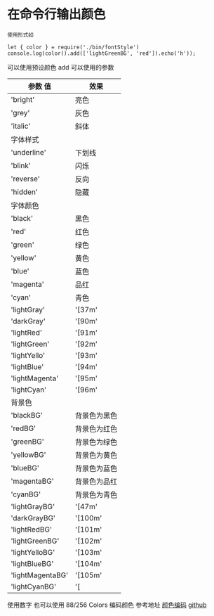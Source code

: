 # 在命令行输出颜色

```
使用形式如

let { color } = require('./bin/fontStyle')
console.log(color().add(['lightGreenBG', 'red']).echo('h'));
```

可以使用预设颜色 add 可以使用的参数

参数 值 |  效果 
------------ | ----- 
'bright' | 亮色 
'grey' | 灰色 
'italic' | 斜体 
|字体样式 | 
'underline' | 下划线 
'blink' | 闪烁 
'reverse' | 反向 
'hidden' | 隐藏 
|字体颜色 | 
'black' | 黑色 
'red' | 红色 
'green' | 绿色 
'yellow' | 黄色 
'blue' | 蓝色 
'magenta' | 品红 
'cyan' | 青色 
'lightGray' | '[37m' 
'darkGray' | '[90m' 
'lightRed' | '[91m' 
'lightGreen' | '[92m' 
'lightYello' | '[93m'
'lightBlue' | '[94m'
'lightMagenta' | '[95m'
'lightCyan' | '[96m'
背景色 | 
'blackBG' | 背景色为黑色
'redBG' | 背景色为红色
'greenBG' | 背景色为绿色
'yellowBG' | 背景色为黄色
'blueBG' | 背景色为蓝色
'magentaBG' | 背景色为品红
'cyanBG' | 背景色为青色
'lightGrayBG' | '[47m'
'darkGrayBG' | '[100m'
'lightRedBG' | '[101m'
'lightGreenBG' | '[102m'
'lightYelloBG' | '[103m'
'lightBlueBG' | '[104m'
'lightMagentaBG' | '[105m'
'lightCyanBG' | '[

使用数字 也可以使用 88/256 Colors 编码颜色
参考地址 [颜色编码](https://misc.flogisoft.com/bash/tip_colors_and_formatting)
[github](https://github.com/momokara/nodeLog)
